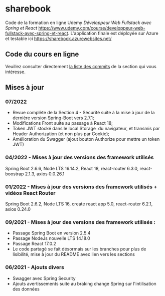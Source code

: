 # sharebook

Code de la formation en ligne Udemy *Développeur Web Fullstack avec Spring et React*
https://www.udemy.com/course/developpeur-web-fullstack-avec-spring-et-react.
L'application finale est déployée sur Azure et testable ici https://sharebook.azurewebsites.net/

## Code du cours en ligne

Veuillez consulter directement [la liste des commits](https://github.com/smaestri/sharebook/commits/main) de la section qui vous intéresse.


## Mises à jour

### 07/2022 
- Revue complète de la Section 4 - Sécurité suite à la mise à jour de la dernière version Spring-Boot vers 2.7.1;
- Modifications Front suite au passage à React 18;
- Token JWT stocké dans le local Storage  du navigateur, et transmis par Header Authorization (et non plus par Cookie);
- Amélioration du Swagger (ajout bouton Authorize pour mettre un token JWT)

### 04/2022 - Mises à jour des versions des framework utilisés
 Spring Boot 2.6.6, Node LTS 16.14.2, React 18, react-router 6.3.0, react-boostrap 2.1.3, axios 0.0.26.1

### 01/2022 - Mises à jour des versions des framework utilisés + vidéos React Router
 Spring Boot 2.6.2, Node LTS 16, create react app 5.0, react-router 6.2.1, axios 0.24.0

### 09/2021 - Mises à jour des versions des framework utilisés :
- Passage Spring Boot en version 2.5.4
- Passage NodeJs nouvelle LTS 14.18.0
- Passage React 17.0.2
- Le code partagé se fait désormais sur les branches pour plus de lisibilité, mise à jour du README avec lien vers les sections

### 06/2021 - Ajouts divers
- Swagger avec Spring Security
- Ajouts avertissements suite au braking change Spring sur l'intilisation des données
